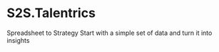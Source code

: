 # S2S.Talentrics

Spreadsheet to Strategy
Start with a simple set of data and turn it into insights

